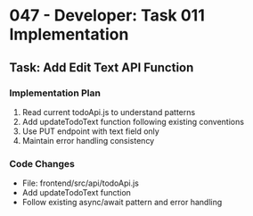 # 047 - Developer: Task 011 Implementation

## Task: Add Edit Text API Function

### Implementation Plan
1. Read current todoApi.js to understand patterns
2. Add updateTodoText function following existing conventions
3. Use PUT endpoint with text field only
4. Maintain error handling consistency

### Code Changes
- File: frontend/src/api/todoApi.js
- Add updateTodoText function
- Follow existing async/await pattern and error handling